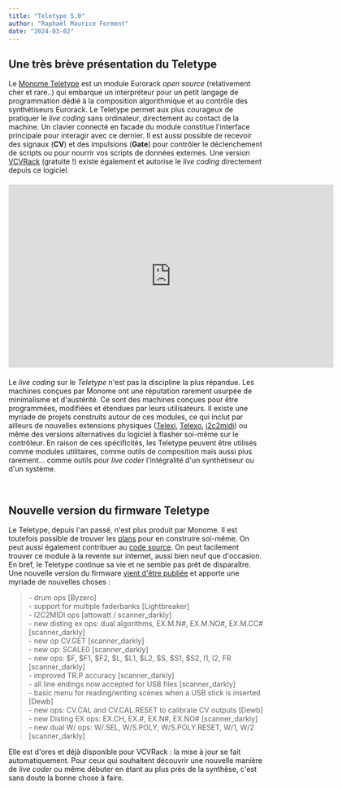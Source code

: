 ```yaml
---
title: "Teletype 5.0"
author: "Raphaël Maurice Forment"
date: "2024-03-02"
---
```


## Une très brève présentation du Teletype

Le [Monome Teletype](https://monome.org/docs/teletype/) est un module Eurorack _open source_ (relativement cher et rare..) qui embarque un interpréteur pour un petit langage de programmation dédié à la composition algorithmique et au contrôle des synthétiseurs Eurorack. Le Teletype permet aux plus courageux de pratiquer le _live coding_ sans ordinateur, directement au contact de la machine. Un clavier connecté en facade du module constitue l'interface principale pour interagir avec ce dernier. Il est aussi possible de recevoir des signaux (**CV**) et des impulsions  (**Gate**) pour contrôler le déclenchement de scripts ou pour nourrir vos scripts de données externes. Une version [VCVRack](https://vcvrack.com/) (gratuite !) existe également et autorise le _live coding_ directement depuis ce logiciel.

<iframe 
    title="Teletype"
    src="https://player.vimeo.com/video/129271731?h=0070353db0&color=ff7700&title=0&byline=0&portrait=0" 
    width="640" height="360" frameborder="0" 
    allow="autoplay; fullscreen; picture-in-picture allowfullscreen" 
    style="display:block;margin-left:auto;margin-right:auto;margin-top:20px;margin-bottom:20px">
</iframe>

Le _live coding_ sur le _Teletype_ n'est pas la discipline la plus répandue. Les machines conçues par Monome ont une réputation rarement usurpée de minimalisme et d'austérité. Ce sont des machines conçues pour être programmées, modifiées et étendues par leurs utilisateurs. Il existe une myriade de projets construits autour de ces modules, ce qui inclut par ailleurs de nouvelles extensions physiques ([Telexi](https://store.bpcmusic.com/products/telexi?variant=28441435083), [Telexo](https://store.bpcmusic.com/products/telexo?variant=29458964427), [i2c2midi](https://github.com/attowatt/i2c2midi)) ou même des versions alternatives du logiciel à flasher soi-même sur le contrôleur. En raison de ces spécificités, les Teletype peuvent être utilisés comme modules utilitaires, comme outils de composition mais aussi plus rarement... comme outils pour _live coder_ l'intégralité d'un synthétiseur ou d'un système.

<br>

## Nouvelle version du firmware Teletype

Le Teletype, depuis l'an passé, n'est plus produit par Monome. Il est toutefois possible de trouver les [plans](https://llllllll.co/t/teletype-hardware-open/27242) pour en construire soi-même. On peut aussi également contribuer au [code source](https://github.com/monome/teletype). On peut facilement trouver ce module à la revente sur internet, aussi bien neuf que d'occasion. En bref, le Teletype continue sa vie et ne semble pas prêt de disparaître. Une nouvelle version du firmware [vient d'être publiée](https://github.com/monome/teletype/releases/tag/v5.0.0) et apporte une myriade de nouvelles choses :

<blockquote>
- drum ops [Byzero]<br>
- support for multiple faderbanks [Lightbreaker]<br>
- I2C2MIDI ops [attowatt / scanner_darkly]<br>
- new disting ex ops: dual algorithms, EX.M.N#, EX.M.NO#, EX.M.CC# [scanner_darkly]<br>
- new op CV.GET [scanner_darkly]<br>
- new op: SCALE0 [scanner_darkly]<br>
- new ops: $F, $F1, $F2, $L, $L1, $L2, $S, $S1, $S2, I1, I2, FR [scanner_darkly]<br>
- improved TR.P accuracy [scanner_darkly]<br>
- all line endings now accepted for USB files [scanner_darkly]<br>
- basic menu for reading/writing scenes when a USB stick is inserted [Dewb]<br>
- new ops: CV.CAL and CV.CAL.RESET to calibrate CV outputs [Dewb]<br>
- new Disting EX ops: EX.CH, EX.#, EX.N#, EX.NO# [scanner_darkly]<br>
- new dual W/ ops: W/.SEL, W/S.POLY, W/S.POLY.RESET, W/1, W/2 [scanner_darkly]<br>
</blockquote>

Elle est d'ores et déjà disponible pour VCVRack : la mise à jour se fait automatiquement. Pour ceux qui souhaitent découvrir une nouvelle manière de _live coder_ ou même débuter en étant au plus près de la synthèse, c'est sans doute la bonne chose à faire.
